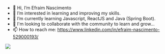 - 👋 Hi, I’m Efraim Nascimento
- 👀 I’m interested in learning and improving my skills.
- 🌱 I’m currently learning Javascript, ReactJS and Java (Spring Boot).
- 💞️ I'm looking to collaborate with the community to learn and grow...
- 📫 How to reach me: https://www.linkedin.com/in/efraim-nascimento-529000193/

<img src ="https://img.shields.io/badge/LinkedIn-0077B5?style=for-the-badge&logo=linkedin&logoColor=white" /> <a href="https://www.linkedin.com/in/efraim-nascimento-529000193/">
<!---
EfraimNascimento/EfraimNascimento is a ✨ special ✨ repository because its `README.md` (this file) appears on your GitHub profile.
You can click the Preview link to take a look at your changes.
--->
